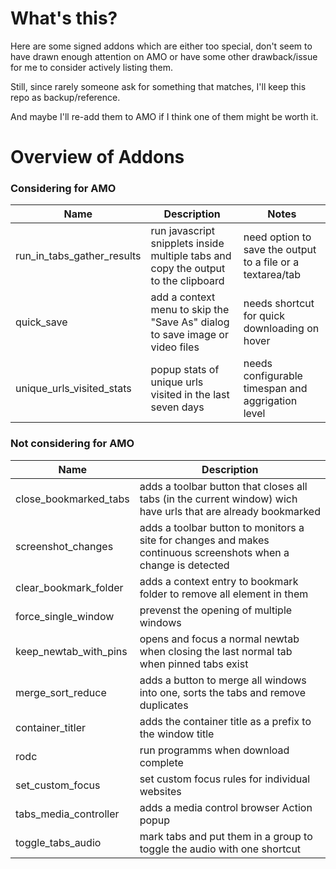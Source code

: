 # What's this? 

Here are some signed addons which are either too special, don't seem to have drawn enough attention on AMO or have some other drawback/issue for me to consider actively listing them. 

Still, since rarely someone ask for something that matches, I'll keep this repo as backup/reference. 

And maybe I'll re-add them to AMO if I think one of them might be worth it. 

# Overview of Addons 

### Considering for AMO 

| Name | Description | Notes |
| --- | --- | --- | 
| run_in_tabs_gather_results | run javascript snipplets inside multiple tabs and copy the output to the clipboard  | need option to save the output to a file or a textarea/tab|
| quick_save | add a context menu to skip the "Save As" dialog to save image or video files | needs shortcut for quick downloading on hover |
| unique_urls_visited_stats | popup stats of unique urls visited in the last seven days| needs configurable timespan and aggrigation level |

### Not considering for AMO

| Name | Description |
| --- | --- | 
| close_bookmarked_tabs | adds a toolbar button that closes all tabs (in the current window) wich have urls that are already bookmarked | 
| screenshot_changes|adds a toolbar button to monitors a site for changes and  makes continuous screenshots when a change is detected  |
| clear_bookmark_folder| adds a context entry to bookmark folder to remove all element in them | 
| force_single_window | prevenst the opening of multiple windows | 
| keep_newtab_with_pins | opens and focus a normal newtab when closing the last normal tab when pinned tabs exist | 
| merge_sort_reduce | adds a button to merge all windows into one, sorts the tabs and remove duplicates|
| container_titler | adds the container title as a prefix to the window title | 
| rodc | run programms when download complete | 
| set_custom_focus|  set custom focus rules for individual websites |
| tabs_media_controller| adds a media control browser Action popup | 
| toggle_tabs_audio| mark tabs and put them in a group to toggle the audio with one shortcut| 
